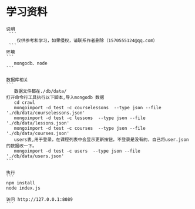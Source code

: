 
# 学习资料

    说明
     ```
        仅供参考和学习，如果侵权，请联系作者删除（1570555124@qq.com）
     ```
    环境
    ```
       mongodb、node 
    ```
    
    数据库相关  
    ```
       数据文件都在./db/data/
    打开命令行工具执行以下脚本,导入mongodb 数据
       cd crawl
       mongoimport -d test -c courselessons  --type json --file './db/data/courselessons.json'
       mongoimport -d test -c lessons  --type json --file './db/data/lessons.json'
       mongoimport -d test -c courses  --type json --file './db/data/courses.json'
       users表,用于登录，在课程列表中会显示更新按钮，不登录是没有的，自己将user.json的数据改一下。
       mongoimport -d test -c users  --type json --file './db/data/users.json'
    ```
    
    执行
    ```
    npm install 
    node index.js
    
    访问 http://127.0.0.1:8089
    ```
